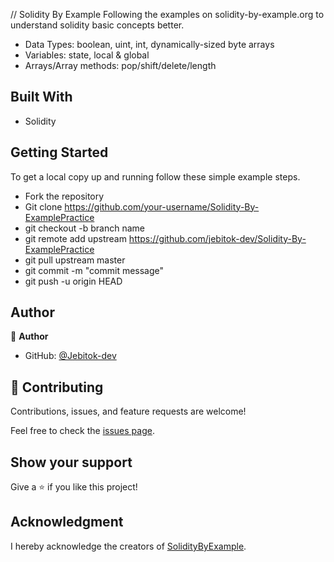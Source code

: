 // Solidity By Example 
 Following the examples on solidity-by-example.org to understand solidity basic concepts better.

 - Data Types: boolean, uint, int, dynamically-sized byte arrays
 - Variables: state, local & global
 - Arrays/Array methods: pop/shift/delete/length

 
## Built With

- Solidity

<!-- ## Live Demo -->

## Getting Started

To get a local copy up and running follow these simple example steps.

- Fork the repository
- Git clone https://github.com/your-username/Solidity-By-ExamplePractice
- git checkout -b branch name
- git remote add upstream https://github.com/jebitok-dev/Solidity-By-ExamplePractice
- git pull upstream master
- git commit -m "commit message"
- git push -u origin HEAD

## Author

👤 **Author**

- GitHub: [@Jebitok-dev](https://github.com/Jebitok-dev)

## 🤝 Contributing

Contributions, issues, and feature requests are welcome!

Feel free to check the [issues page](issues/).

## Show your support

Give a ⭐️ if you like this project!

## Acknowledgment

 I hereby acknowledge the creators of [SolidityByExample](https://solidity-by-example.org).